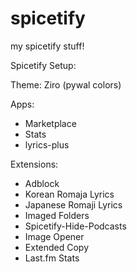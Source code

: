# spicetify
my spicetify stuff!

Spicetify Setup:

Theme: Ziro (pywal colors)

Apps:
- Marketplace
- Stats
- lyrics-plus

Extensions:
- Adblock
- Korean Romaja Lyrics
- Japanese Romaji Lyrics
- Imaged Folders
- Spicetify-Hide-Podcasts
- Image Opener
- Extended Copy
- Last.fm Stats
